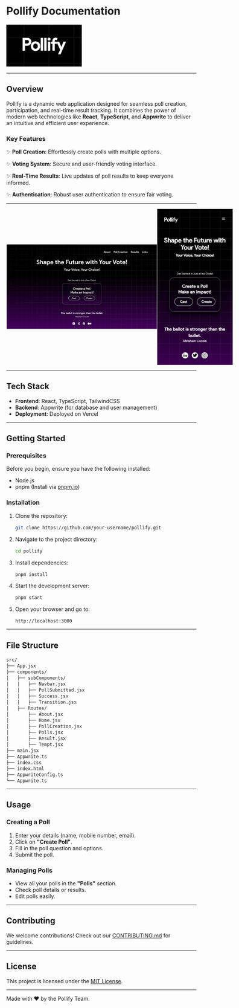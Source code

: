 # Pollify Documentation

![Pollify Logo](./src/assets/Logo%20readme.png)

---

## Overview

Pollify is a dynamic web application designed for seamless poll creation, participation, and real-time result tracking. It combines the power of modern web technologies like **React**, **TypeScript**, and **Appwrite** to deliver an intuitive and efficient user experience.

### Key Features

✨ **Poll Creation**: Effortlessly create polls with multiple options.

✨ **Voting System**: Secure and user-friendly voting interface.

✨ **Real-Time Results**: Live updates of poll results to keep everyone informed.

✨ **Authentication**: Robust user authentication to ensure fair voting.

---

<div style="display: flex; flex-direction: row; align-items: center;">
    <img src="./src/assets/Frame%2015.png" width="400" />
    <img src="./src/assets/mobile.png" width="200" />
</div>

---

## Tech Stack

- **Frontend**: React, TypeScript, TailwindCSS
- **Backend**: Appwrite (for database and user management)
- **Deployment**: Deployed on Vercel

---

## Getting Started

### Prerequisites

Before you begin, ensure you have the following installed:

- Node.js
- pnpm (Install via [pnpm.io](https://pnpm.io/))

### Installation

1. Clone the repository:

    ```bash
    git clone https://github.com/your-username/pollify.git
    ```

2. Navigate to the project directory:

    ```bash
    cd pollify
    ```

3. Install dependencies:

    ```bash
    pnpm install
    ```

4. Start the development server:

    ```bash
    pnpm start
    ```

5. Open your browser and go to:

    ```
    http://localhost:3000
    ```

---

## File Structure

```plaintext
src/
├── App.jsx
├── components/
│   ├── subComponents/
│   │   ├── Navbar.jsx
│   │   ├── PollSubmitted.jsx
│   │   ├── Success.jsx
│   │   ├── Transition.jsx
│   ├── Routes/
│       ├── About.jsx
│       ├── Home.jsx
│       ├── PollCreation.jsx
│       ├── Polls.jsx
│       ├── Result.jsx
│       ├── Tempt.jsx
├── main.jsx
├── Appwrite.ts
├── index.css
├── index.html
├── AppwriteConfig.ts
└── Appwrite.ts
```

---

## Usage

### Creating a Poll

1. Enter your details (name, mobile number, email).
2. Click on **"Create Poll"**.
3. Fill in the poll question and options.
4. Submit the poll.

### Managing Polls

- View all your polls in the **"Polls"** section.
- Check poll details or results.
- Edit polls easily.

---

## Contributing

We welcome contributions! Check out our [CONTRIBUTING.md](CONTRIBUTING.md) for guidelines.

---

## License

This project is licensed under the [MIT License](LICENSE).

---

Made with ❤️ by the Pollify Team.
